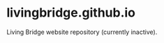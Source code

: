 livingbridge.github.io
======================

Living Bridge website repository (currently inactive).
